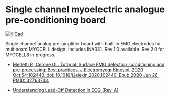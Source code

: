 # Single channel myoelectric analogue pre-conditioning board

[![KiCad](https://img.shields.io/badge/KiCad-8.0.1-blue.svg)](https://www.kicad.org/)

Single channel analog pre-amplifier board with built-in EMG electrodes for multiboard MYOCELL design. Includes INA331. Rev 1.0 available. Rev 2.0 for MYOCELL8 in progress.

* [Merletti R, Cerone GL. Tutorial. Surface EMG detection, conditioning and pre-processing: Best practices. J Electromyogr Kinesiol. 2020 Oct;54:102440. doi: 10.1016/j.jelekin.2020.102440. Epub 2020 Jun 26. PMID: 32763743.](https://pubmed.ncbi.nlm.nih.gov/32763743/)

* [Understanding Lead-Off Detection in ECG (Rev. A)](https://www.ti.com/lit/pdf/sbaa196)
